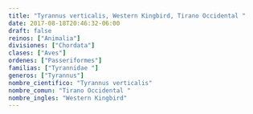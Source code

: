 ```yaml
---
title: "Tyrannus verticalis, Western Kingbird, Tirano Occidental "
date: 2017-08-18T20:46:32-06:00
draft: false
reinos: ["Animalia"]
divisiones: ["Chordata"]
clases: ["Aves"]
ordenes: ["Passeriformes"]
familias: ["Tyrannidae "]
generos: ["Tyrannus"]
nombre_cientifico: "Tyrannus verticalis"
nombre_comun: "Tirano Occidental "
nombre_ingles: "Western Kingbird"
---
```

